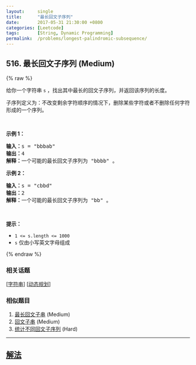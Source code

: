 ```yaml
---
layout:     single
title:      "最长回文子序列"
date:       2017-05-31 21:30:00 +0800
categories: [Leetcode]
tags:       [String, Dynamic Programming]
permalink:  /problems/longest-palindromic-subsequence/
---
```


## 516. 最长回文子序列 (Medium)

{% raw %}

<p>给你一个字符串 <code>s</code> ，找出其中最长的回文子序列，并返回该序列的长度。</p>

<p>子序列定义为：不改变剩余字符顺序的情况下，删除某些字符或者不删除任何字符形成的一个序列。</p>

<p> </p>

<p><strong>示例 1：</strong></p>

<pre>
<strong>输入：</strong>s = "bbbab"
<strong>输出：</strong>4
<strong>解释：</strong>一个可能的最长回文子序列为 "bbbb" 。
</pre>

<p><strong>示例 2：</strong></p>

<pre>
<strong>输入：</strong>s = "cbbd"
<strong>输出：</strong>2
<strong>解释：</strong>一个可能的最长回文子序列为 "bb" 。
</pre>

<p> </p>

<p><strong>提示：</strong></p>

<ul>
	<li><code>1 <= s.length <= 1000</code></li>
	<li><code>s</code> 仅由小写英文字母组成</li>
</ul>

{% endraw %}

### 相关话题
  [[字符串](https://github.com/awesee/leetcode/tree/main/tag/string/README.md)]
  [[动态规划](https://github.com/awesee/leetcode/tree/main/tag/dynamic-programming/README.md)]

### 相似题目
  1. [最长回文子串](/problems/longest-palindromic-substring) (Medium)
  1. [回文子串](/problems/palindromic-substrings) (Medium)
  1. [统计不同回文子序列](/problems/count-different-palindromic-subsequences) (Hard)

---

## [解法](https://github.com/awesee/leetcode/tree/main/problems/longest-palindromic-subsequence)
